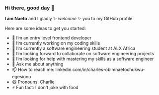 ### Hi there, good day 👋

**I am Naeto** and I gladly ✨ _welcome_ ✨ you to my GitHub profile.

Here are some ideas to get you started:

- 🔭 I’m an entry level frontend developer
- 🔭 I’m currently working on my coding skills
- 🌱 I’m currently a software engineering student at ALX Africa
- 👯 I’m looking forward to collaborate on software engineering projects
- 🤔 I’m looking for help with mastering my skills as a software engineer
- 💬 Ask me about anything
- 📫 How to reach me: linkedin.com/in/charles-obimnaetochukwu-egesionu
- 😄 Pronouns: Charlie
- ⚡ Fun fact: I don't joke with food
